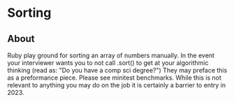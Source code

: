 # Sorting

## About
Ruby play ground for sorting an array of numbers manually. In the event your interviewer wants you to not call .sort()
to get at your algorithmic thinking (read as: "Do you have a comp sci degree?")
They may preface this as a preformance piece. Please see minitest benchmarks. 
While this is not relevant to anything you may do on the job it is certainly a barrier to entry in 2023.
